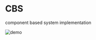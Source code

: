 CBS
===

component based system implementation

![demo](https://github.com/cubase01/CBS/blob/master/demo.jpg)
